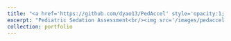 ```yaml
---
title: "<a href='https://github.com/dyao13/PedAccel' style='opacity:1;'>PedAccel</a>"
excerpt: "Pediatric Sedation Assessment<br/><img src='/images/pedaccel.jpg'>"
collection: portfolio
---
```

